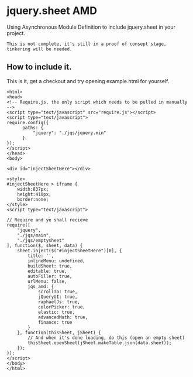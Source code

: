# jquery.sheet AMD
Using Asynchronous Module Definition to include jquery.sheet in your project.

    This is not complete, it's still in a proof of consept stage, tinkering will be needed.

## How to include it.

This is it, get a checkout and try opening example.html for yourself.

    <html>
    <head>
    <!-- Require.js, the only script which needs to be pulled in manually -->
    <script type="text/javascript" src="require.js"></script>
    <script type="text/javascript">
    require.config({
          paths: {
              "jquery": "./jqs/jquery.min"
          }
    });
    </script>
    </head>
    <body>

    <div id="injectSheetHere"></div>

    <style>
    #injectSheetHere > iframe {
        width:837px;
        height:410px;
        border:none;
    </style>
    <script type="text/javascript">

    // Require and ye shall recieve
    require([
        "jquery",
        "./jqs/main",
        "./jqs/emptysheet"
    ], function($, sheet, data) {
        sheet.inject($("#injectSheetHere")[0], {
            title: '',
            inlineMenu: undefined,
            buildSheet: true,
            editable: true,
            autoFiller: true,
            urlMenu: false,
            jqs_amd: {
                scrollTo: true,
                jQueryUI: true,
                raphaelJs: true,
                colorPicker: true,
                elastic: true,
                advancedMath: true,
                finance: true
            }
        }, function(thisSheet, jSheet) {
            // And when it's done loading, do this (open an empty sheet)
            thisSheet.openSheet(jSheet.makeTable.json(data.sheet));
        });
    });
    </script>
    </body>
    </html>
